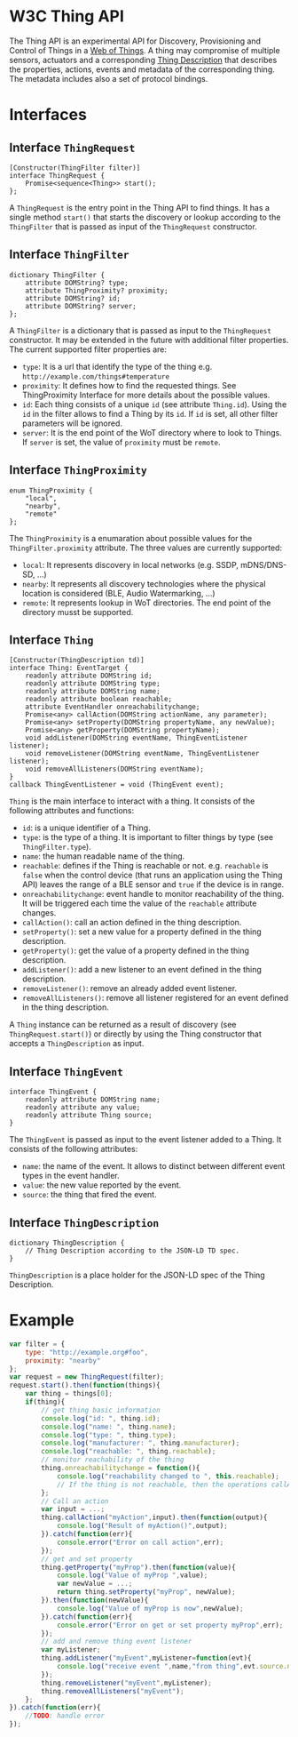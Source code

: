 # W3C Thing API

The Thing API is an experimental API for Discovery, Provisioning and Control of Things in a [Web of Things](http://www.w3.org/WoT/). A thing may compromise of multiple sensors, actuators and a corresponding [Thing Description](http://www.w3.org/WoT/) that describes the properties, actions, events and metadata of the corresponding thing. The metadata includes also a set of protocol bindings. 

# Interfaces

## Interface `ThingRequest`

```webidl
[Constructor(ThingFilter filter)]
interface ThingRequest {
    Promise<sequence<Thing>> start();
};
```

A `ThingRequest` is the entry point in the Thing API to find things. It has a single method `start()` that starts the discovery or lookup according to the `ThingFilter` that is passed as input of the `ThingRequest` constructor. 

## Interface `ThingFilter`

```webidl
dictionary ThingFilter {
    attribute DOMString? type;
    attribute ThingProximity? proximity;
    attribute DOMString? id;
    attribute DOMString? server; 
};
```

A `ThingFilter` is a dictionary that is passed as input to the `ThingRequest` constructor. It may be extended in the future with additional filter properties. The current supported filter properties are:
* `type`: It is a url that identify the type of the thing e.g. `http://example.com/things#temperature`
* `proximity`: It defines how to find the requested things. See ThingProximity Interface for more details about the possible values.
* `id`: Each thing consists of a unique `id` (see attribute `Thing.id`). Using the `id` in the filter allows to find a Thing by its `id`. If `id` is set, all other filter parameters will be ignored.
* `server`: It is the end point of the WoT directory where to look to Things. If `server` is set, the value of `proximity` must be `remote`.

## Interface `ThingProximity`
                                                                                                                 
```webidl
enum ThingProximity { 
    "local", 
    "nearby", 
    "remote" 
};
```

The `ThingProximity` is a enumaration about possible values for the `ThingFilter.proximity` attribute. The three values are currently supported:
 
* `local`: It represents discovery in local networks (e.g. SSDP, mDNS/DNS-SD, ...)
* `nearby`: It represents all discovery technologies where the physical location is considered (BLE, Audio Watermarking, ...)
* `remote`: It represents lookup in WoT directories. The end point of the directory musst be supported.  

## Interface `Thing`

```webidl
[Constructor(ThingDescription td)]
interface Thing: EventTarget {
    readonly attribute DOMString id;
    readonly attribute DOMString type;
    readonly attribute DOMString name;
    readonly attribute boolean reachable;
    attribute EventHandler onreachabilitychange;
    Promise<any> callAction(DOMString actionName, any parameter);
    Promise<any> setProperty(DOMString propertyName, any newValue);
    Promise<any> getProperty(DOMString propertyName);
    void addListener(DOMString eventName, ThingEventListener listener);
    void removeListener(DOMString eventName, ThingEventListener listener);
    void removeAllListeners(DOMString eventName);
}
callback ThingEventListener = void (ThingEvent event);
```

`Thing` is the main interface to interact with a thing. It consists of the following attributes and functions:
* `id`: is a unique identifier of a Thing.
* `type`: is the type of a thing. It is important to filter things by type (see `ThingFilter.type`).
* `name`: the human readable name of the thing.
* `reachable`: defines if the Thing is reachable or not. e.g. `reachable` is `false` when the control device (that runs an application using the Thing API) leaves the range of a BLE sensor and `true` if the device is in range.
* `onreachabilitychange`: event handle to monitor reachability of the thing. It will be triggered each time the value of the `reachable` attribute changes.
* `callAction()`: call an action defined in the thing description. 
* `setProperty()`: set a new value for a property defined in the thing description.
* `getProperty()`: get the value of a property defined in the thing description.
* `addListener()`: add a new listener to an event defined in the thing description.
* `removeListener()`: remove an already added event listener. 
* `removeAllListeners()`: remove all listener registered for an event defined in the thing description.

A `Thing` instance can be returned as a result of discovery (see `ThingRequest.start()`) or directly by using the Thing constructor that accepts a `ThingDescription` as input.

## Interface `ThingEvent`

```webidl
interface ThingEvent {
    readonly attribute DOMString name;
    readonly attribute any value;
    readonly attribute Thing source;
}
```

The `ThingEvent` is passed as input to the event listener added to a Thing. It consists of the following attributes:
* `name`: the name of the event. It allows to distinct between different event types in the event handler.
* `value`: the new value reported by the event.
* `source`: the thing that fired the event.

## Interface `ThingDescription`

```webidl                              
dictionary ThingDescription {                 
    // Thing Description according to the JSON-LD TD spec.
}                                      
```

`ThingDescription` is a place holder for the JSON-LD spec of the Thing Description. 

# Example

```javascript
var filter = {
    type: "http://example.org#foo",
    proximity: "nearby"
};
var request = new ThingRequest(filter);
request.start().then(function(things){
    var thing = things[0];
    if(thing){
        // get thing basic information
        console.log("id: ", thing.id);
        console.log("name: ", thing.name);
        console.log("type: ", thing.type);
        console.log("manufacturer: ", thing.manufacturer);
        console.log("reachable: ", thing.reachable);
        // monitor reachability of the thing
        thing.onreachabilitychange = function(){
            console.log("reachability changed to ", this.reachable);
            // If the thing is not reachable, then the operations callAction(), getProperty() and setProperty() will fail and the promise will be rejected with a corresponding error. The operations addListener(), removeListener() and removeAllListeners() will not fail, but events will be fired when the thing is reachable again.
        };
        // Call an action
        var input = ...;
        thing.callAction("myAction",input).then(function(output){
            console.log("Result of myAction()",output);
        }).catch(function(err){
            console.error("Error on call action",err);
        });
        // get and set property
        thing.getProperty("myProp").then(function(value){
            console.log("Value of myProp ",value);
            var newValue = ...;
            return thing.setProperty("myProp", newValue);
        }).then(function(newValue){
            console.log("Value of myProp is now",newValue);
        }).catch(function(err){
            console.error("Error on get or set property myProp",err);
        });
        // add and remove thing event listener
        var myListener;
        thing.addListener("myEvent",myListener=function(evt){
            console.log("receive event ",name,"from thing",evt.source.name,"with value",evt.value);           
        });
        thing.removeListener("myEvent",myListener);
        thing.removeAllListeners("myEvent");
    };
}).catch(function(err){
    //TODO: handle error
});
```